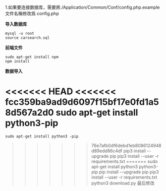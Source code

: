 1.如果要连接数据库，需要將./Application/Common/Conf/config.php.example 文件名稱修改爲 config.php



**导入数据库**

	mysql -u root
	source carsearch.sql


**前端文件**

	sudo apt-get install npm
	npm install


**数据导入**

<<<<<<< HEAD
<<<<<<< fcc359ba9ad9d6097f15bf17e0fd1a58d567a2d0
	sudo apt-get install python3-pip
=======
	sudo apt-get install python3 -pip
>>>>>>> 76e7afb0df6debd1eb8086124948d89edd86c4df
	pip3 install --upgrade pip
	pip3 install --user -r requirements.txt
=======
	sudo apt-get install python3 python3-pip
	pip install --upgrade pip
	pip3 install --user -r requirements.txt
	python3 download.py
>>>>>>> 最后修改
